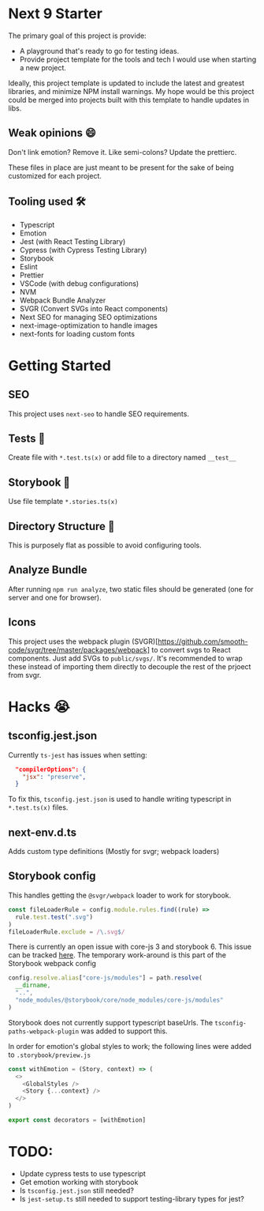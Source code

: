 # Next 9 Starter

The primary goal of this project is provide:

- A playground that's ready to go for testing ideas.
- Provide project template for the tools and tech I would use when starting a new project.

Ideally, this project template is updated to include the latest and greatest libraries, and minimize NPM install warnings. My hope would be this project could be merged into projects built with this template to handle updates in libs.

## Weak opinions 😄

Don't link emotion? Remove it. Like semi-colons? Update the prettierc.

These files in place are just meant to be present for the sake of being customized for each project.

## Tooling used 🛠

- Typescript
- Emotion
- Jest (with React Testing Library)
- Cypress (with Cypress Testing Library)
- Storybook
- Eslint
- Prettier
- VSCode (with debug configurations)
- NVM
- Webpack Bundle Analyzer
- SVGR (Convert SVGs into React components)
- Next SEO for managing SEO optimizations
- next-image-optimization to handle images
- next-fonts for loading custom fonts

# Getting Started

## SEO

This project uses `next-seo` to handle SEO requirements.

## Tests 🔬

Create file with `*.test.ts(x)` or add file to a directory named `__test__`

## Storybook 📕

Use file template `*.stories.ts(x)`

## Directory Structure 📁

This is purposely flat as possible to avoid configuring tools.

## Analyze Bundle

After running `npm run analyze`, two static files should be generated (one for server and one for browser).

## Icons

This project uses the webpack plugin (SVGR)[https://github.com/smooth-code/svgr/tree/master/packages/webpack] to convert svgs to React components. Just add SVGs to `public/svgs/`. It's recommended to wrap these instead of importing them directly to decouple the rest of the prjoect from svgr.

# Hacks 😭

## tsconfig.jest.json

Currently `ts-jest` has issues when setting:

```json
  "compilerOptions": {
    "jsx": "preserve",
  }
```

To fix this, `tsconfig.jest.json` is used to handle writing typescript in `*.test.ts(x)` files.

## next-env.d.ts

Adds custom type definitions (Mostly for svgr; webpack loaders)

## Storybook config

This handles getting the `@svgr/webpack` loader to work for storybook.

```js
const fileLoaderRule = config.module.rules.find((rule) =>
  rule.test.test(".svg")
)
fileLoaderRule.exclude = /\.svg$/
```

There is currently an open issue with core-js 3 and storybook 6. This issue can be tracked [here](https://github.com/storybookjs/storybook/issues/11255). The temporary work-around is this part of the Storybook webpack config

```javascript
config.resolve.alias["core-js/modules"] = path.resolve(
  __dirname,
  "..",
  "node_modules/@storybook/core/node_modules/core-js/modules"
)
```

Storybook does not currently support typescript baseUrls. The `tsconfig-paths-webpack-plugin` was added to support this.

In order for emotion's global styles to work; the following lines were added to `.storybook/preview.js`

```javascript
const withEmotion = (Story, context) => (
  <>
    <GlobalStyles />
    <Story {...context} />
  </>
)

export const decorators = [withEmotion]
```

# TODO:

- Update cypress tests to use typescript
- Get emotion working with storybook
- Is `tsconfig.jest.json` still needed?
- Is `jest-setup.ts` still needed to support testing-library types for jest?
